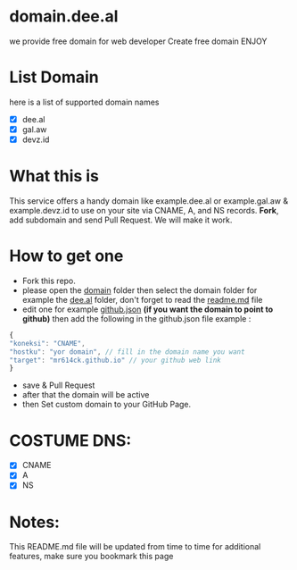 # domain.dee.al
we provide free domain for web developer 
Create free domain ENJOY

# List Domain 
here is a list of supported domain names
 - [x] dee.al
 - [x] gal.aw
 - [x] devz.id

# What this is
This service offers a handy domain like example.dee.al or example.gal.aw & example.devz.id to use on your site via CNAME, A, and NS records. **Fork**, add subdomain and send Pull Request. We will make it work.

# How to get one

- Fork this repo.
- please open the [domain](https://github.com/dee-al/domain.dee.al/tree/main/domain) folder then select the domain folder for example the [dee.al](https://github.com/dee-al/domain.dee.al/tree/main/domain/dee.al) folder, don't forget to read the [readme.md](https://github.com/dee-al/domain.dee.al/tree/main/domain/dee.al/README.md) file
- edit one for example [github.json](https://github.com/dee-al/domain.dee.al/tree/main/domain/dee.al/github.json) **(if you want the domain to point to github)**
  then add the following in the github.json file
  example :
~~~javascript
{
"koneksi": "CNAME",
"hostku": "yor domain", // fill in the domain name you want
"target": "mr614ck.github.io" // your github web link
}
~~~
- save & Pull Request
- after that the domain will be active
- then Set custom domain to your GitHub Page.

# COSTUME DNS:
 - [x] CNAME
 - [x] A
 - [x] NS

# Notes:
This README.md file will be updated from time to time for additional features, make sure you bookmark this page
